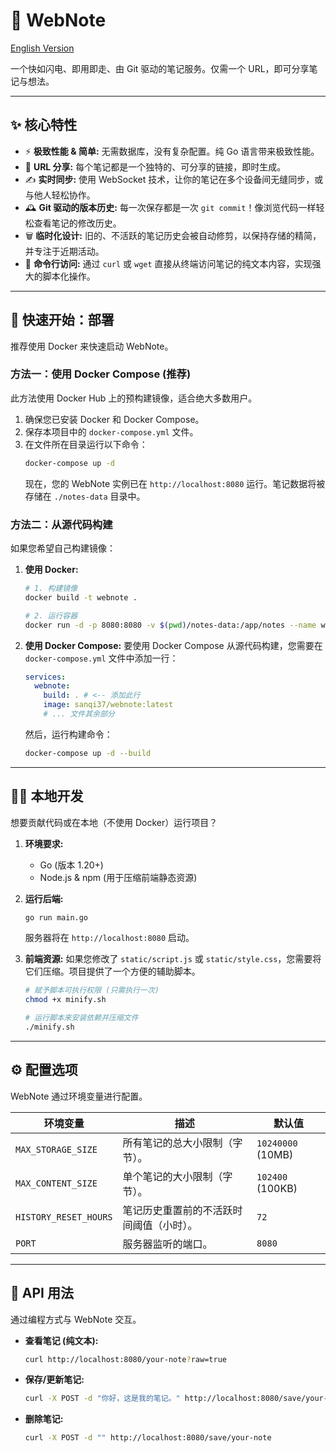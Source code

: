# 📝 WebNote

[English Version](README.md)

一个快如闪电、即用即走、由 Git 驱动的笔记服务。仅需一个 URL，即可分享笔记与想法。

---

## ✨ 核心特性

-   ⚡️ **极致性能 & 简单:** 无需数据库，没有复杂配置。纯 Go 语言带来极致性能。
-   🔗 **URL 分享:** 每个笔记都是一个独特的、可分享的链接，即时生成。
-   ✍️ **实时同步:** 使用 WebSocket 技术，让你的笔记在多个设备间无缝同步，或与他人轻松协作。
-   🕰️ **Git 驱动的版本历史:** 每一次保存都是一次 `git commit`！像浏览代码一样轻松查看笔记的修改历史。
-   🗑️ **临时化设计:** 旧的、不活跃的笔记历史会被自动修剪，以保持存储的精简，并专注于近期活动。
-   🦾 **命令行访问:** 通过 `curl` 或 `wget` 直接从终端访问笔记的纯文本内容，实现强大的脚本化操作。

---

## 🚀 快速开始：部署

推荐使用 Docker 来快速启动 WebNote。

### 方法一：使用 Docker Compose (推荐)

此方法使用 Docker Hub 上的预构建镜像，适合绝大多数用户。

1.  确保您已安装 Docker 和 Docker Compose。
2.  保存本项目中的 `docker-compose.yml` 文件。
3.  在文件所在目录运行以下命令：
    ```bash
    docker-compose up -d
    ```
    现在，您的 WebNote 实例已在 `http://localhost:8080` 运行。笔记数据将被存储在 `./notes-data` 目录中。

### 方法二：从源代码构建

如果您希望自己构建镜像：

1.  **使用 Docker:**
    ```bash
    # 1. 构建镜像
    docker build -t webnote .

    # 2. 运行容器
    docker run -d -p 8080:8080 -v $(pwd)/notes-data:/app/notes --name webnote_app webnote
    ```

2.  **使用 Docker Compose:**
    要使用 Docker Compose 从源代码构建，您需要在 `docker-compose.yml` 文件中添加一行：
    ```yaml
    services:
      webnote:
        build: . # <-- 添加此行
        image: sanqi37/webnote:latest
        # ... 文件其余部分
    ```
    然后，运行构建命令：
    ```bash
    docker-compose up -d --build
    ```

---

## 👩‍💻 本地开发

想要贡献代码或在本地（不使用 Docker）运行项目？

1.  **环境要求:**
    -   Go (版本 1.20+)
    -   Node.js & npm (用于压缩前端静态资源)

2.  **运行后端:**
    ```bash
    go run main.go
    ```
    服务器将在 `http://localhost:8080` 启动。

3.  **前端资源:**
    如果您修改了 `static/script.js` 或 `static/style.css`，您需要将它们压缩。项目提供了一个方便的辅助脚本。
    ```bash
    # 赋予脚本可执行权限 (只需执行一次)
    chmod +x minify.sh

    # 运行脚本来安装依赖并压缩文件
    ./minify.sh
    ```

---

## ⚙️ 配置选项

WebNote 通过环境变量进行配置。

| 环境变量            | 描述                                               | 默认值         |
| --------------------- | -------------------------------------------------- | -------------- |
| `MAX_STORAGE_SIZE`    | 所有笔记的总大小限制（字节）。                     | `10240000` (10MB) |
| `MAX_CONTENT_SIZE`    | 单个笔记的大小限制（字节）。                       | `102400` (100KB) |
| `HISTORY_RESET_HOURS` | 笔记历史重置前的不活跃时间阈值（小时）。           | `72`           |
| `PORT`                | 服务器监听的端口。                                 | `8080`         |

---

## 🔌 API 用法

通过编程方式与 WebNote 交互。

-   **查看笔记 (纯文本):**
    ```bash
    curl http://localhost:8080/your-note?raw=true
    ```
-   **保存/更新笔记:**
    ```bash
    curl -X POST -d "你好，这是我的笔记。" http://localhost:8080/save/your-note
    ```
-   **删除笔记:**
    ```bash
    curl -X POST -d "" http://localhost:8080/save/your-note
